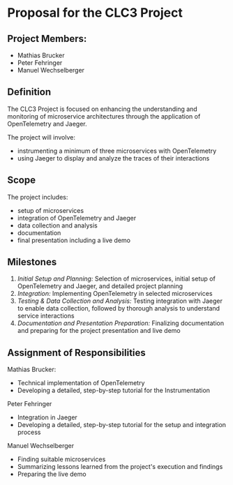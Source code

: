 # Proposal for the CLC3 Project

##  Project Members:

* Mathias Brucker
* Peter Fehringer
* Manuel Wechselberger

## Definition

The CLC3 Project is focused on enhancing the understanding and monitoring of microservice architectures through the application of OpenTelemetry and Jaeger. 

The project will involve:

* instrumenting a minimum of three microservices with OpenTelemetry
* using Jaeger to display and analyze the traces of their interactions

## Scope

The project includes:

* setup of microservices
* integration of OpenTelemetry and Jaeger
* data collection and analysis
* documentation
* final presentation including a live demo

## Milestones

1. *Initial Setup and Planning:* Selection of microservices, initial setup of OpenTelemetry and Jaeger, and detailed project planning
2. *Integration:* Implementing OpenTelemetry in selected microservices
3. *Testing & Data Collection and Analysis:* Testing integration with Jaeger to enable data collection, followed by thorough analysis to understand service interactions
4. *Documentation and Presentation Preparation:* Finalizing documentation and preparing for the project presentation and live demo

## Assignment of Responsibilities

Mathias Brucker:

* Technical implementation of OpenTelemetry
* Developing a detailed, step-by-step tutorial for the Instrumentation

Peter Fehringer

* Integration in Jaeger
* Developing a detailed, step-by-step tutorial for the setup and integration process

Manuel Wechselberger

* Finding suitable microservices
* Summarizing lessons learned from the project's execution and findings
* Preparing the live demo
